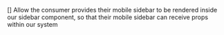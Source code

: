 [] Allow the consumer provides their mobile sidebar to be rendered inside our sidebar component, so that their mobile sidebar can receive props within our system